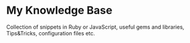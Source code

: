 My Knowledge Base
==============

Collection of snippets in Ruby or JavaScript, useful gems and libraries, Tips&amp;Tricks, configuration files etc.
